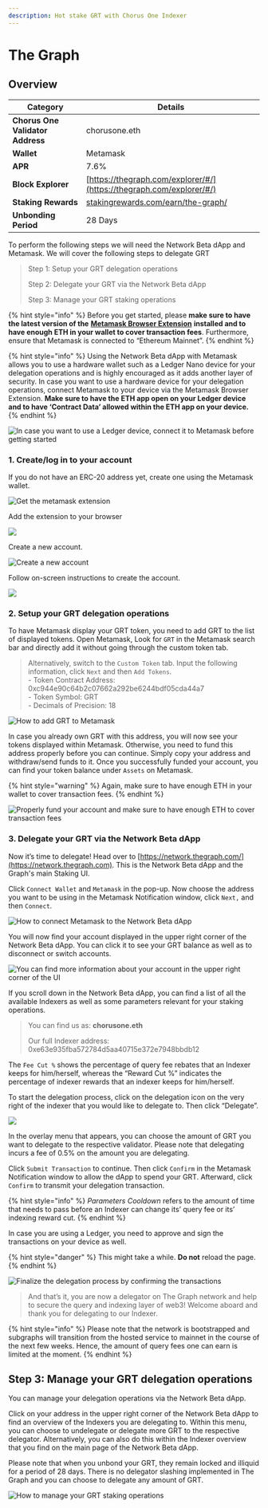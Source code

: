 ```yaml
---
description: Hot stake GRT with Chorus One Indexer
---
```


# The Graph

## Overview

| **Category**                     | **Details**                                                                          |
| -------------------------------- | ------------------------------------------------------------------------------------ |
| **Chorus One Validator Address** | chorusone.eth                                                                        |
| **Wallet**                       | Metamask                                                                             |
| **APR**                          | 7.6%                                                                                 |
| **Block Explorer**               | [https://thegraph.com/explorer/#/](https://thegraph.com/explorer/#/)                 |
| **Staking Rewards**              | [stakingrewards.com/earn/the-graph/](https://www.stakingrewards.com/earn/the-graph/) |
| **Unbonding Period**             | 28 Days                                                                              |

To perform the following steps we will need the Network Beta dApp and Metamask. We will cover the following steps to delegate GRT

> Step 1: Setup your GRT delegation operations
>
> Step 2: Delegate your GRT via the Network Beta dApp
>
> Step 3: Manage your GRT staking operations

{% hint style="info" %}
Before you get started, please **make sure to have the latest version of the** [**Metamask Browser Extension**](https://metamask.io/download.html) **installed and to have enough ETH in your wallet to cover transaction fees**. Furthermore, ensure that Metamask is connected to “Ethereum Mainnet”.
{% endhint %}

{% hint style="info" %}
Using the Network Beta dApp with Metamask allows you to use a hardware wallet such as a Ledger Nano device for your delegation operations and is highly encouraged as it adds another layer of security. In case you want to use a hardware device for your delegation operations, connect Metamask to your device via the Metamask Browser Extension. **Make sure to have the ETH app open on your Ledger device and to have ‘Contract Data’ allowed within the ETH app on your device.**
{% endhint %}

![In case you want to use a Ledger device, connect it to Metamask before getting started](https://miro.medium.com/max/1400/1\*2d6rj7mW8BwtCDm0t49wMg.png)

### 1. Create/log in to your account <a href="#db34" id="db34"></a>

If you do not have an ERC-20 address yet, create one using the Metamask wallet.

![Get the metamask extension](<../.gitbook/assets/image (70).png>)

Add the extension to your browser

![](<../.gitbook/assets/image (120).png>)

Create a new account.

![Create a new account](<../.gitbook/assets/image (77).png>)

Follow on-screen instructions to create the account.

![](<../.gitbook/assets/image (75).png>)

### 2. Setup your GRT delegation operations <a href="#db34" id="db34"></a>

To have Metamask display your GRT token, you need to add GRT to the list of displayed tokens. Open Metamask, Look for `GRT` in the Metamask search bar and directly add it without going through the custom token tab.

> Alternatively,  switch to the `Custom Token` tab. Input the following information, click `Next` and then `Add Tokens`.\
> \- Token Contract Address: 0xc944e90c64b2c07662a292be6244bdf05cda44a7\
> \- Token Symbol: GRT\
> \- Decimals of Precision: 18

![How to add GRT to Metamask](https://miro.medium.com/max/1400/1\*MnuO1b3seAg9S2TuwYVfOg.png)

In case you already own GRT with this address, you will now see your tokens displayed within Metamask. Otherwise, you need to fund this address properly before you can continue. Simply copy your address and withdraw/send funds to it. Once you successfully funded your account, you can find your token balance under `Assets` on Metamask.

{% hint style="warning" %}
Again, make sure to have enough ETH in your wallet to cover transaction fees.
{% endhint %}

![Properly fund your account and make sure to have enough ETH to cover transaction fees](https://miro.medium.com/max/1400/1\*jp\_-C12B48iPWTmmPtmC2w.png)

### 3. Delegate your GRT via the Network Beta dApp <a href="#ff01" id="ff01"></a>

Now it’s time to delegate! Head over to [https://network.thegraph.com/](https://network.thegraph.com). This is the Network Beta dApp and the Graph's main Staking UI.

Click `Connect Wallet` and `Metamask` in the pop-up. Now choose the address you want to be using in the Metamask Notification window, click `Next,` and then `Connect`.

![How to connect Metamask to the Network Beta dApp](https://miro.medium.com/max/1400/1\*s6sZSIHO8GW2SZqeDTojJQ.png)

You will now find your account displayed in the upper right corner of the Network Beta dApp. You can click it to see your GRT balance as well as to disconnect or switch accounts.

![You can find more information about your account in the upper right corner of the UI](https://miro.medium.com/max/1400/1\*C69BFcdzolRs\_t1cOOcwAg.png)

If you scroll down in the Network Beta dApp, you can find a list of all the available Indexers as well as some parameters relevant for your staking operations.

> You can find us as: **chorusone.eth**
>
> Our full Indexer address: 0xe63e935fba572784d5aa40715e372e7948bbdb12

The `Fee Cut %` shows the percentage of query fee rebates that an Indexer keeps for him/herself, whereas the “Reward Cut %” indicates the percentage of indexer rewards that an indexer keeps for him/herself.

To start the delegation process, click on the delegation icon on the very right of the indexer that you would like to delegate to. Then click “Delegate”.

![](<../.gitbook/assets/image (93).png>)

In the overlay menu that appears, you can choose the amount of GRT you want to delegate to the respective validator. Please note that delegating incurs a fee of 0.5% on the amount you are delegating.

Click `Submit Transaction` to continue. Then click `Confirm` in the Metamask Notification window to allow the dApp to spend your GRT. Afterward, click `Confirm` to transmit your delegation transaction.

{% hint style="info" %}
_Parameters Cooldown_ refers to the amount of time that needs to pass before an Indexer can change its’ query fee or its’ indexing reward cut.
{% endhint %}

In case you are using a Ledger, you need to approve and sign the transactions on your device as well.&#x20;

{% hint style="danger" %}
This might take a while. **Do not** reload the page.
{% endhint %}

![Finalize the delegation process by confirming the transactions](<../.gitbook/assets/image (94).png>)

> And that’s it, you are now a delegator on The Graph network and help to secure the query and indexing layer of web3! Welcome aboard and thank you for delegating to our Indexer.

{% hint style="info" %}
Please note that the network is bootstrapped and subgraphs will transition from the hosted service to mainnet in the course of the next few weeks. Hence, the amount of query fees one can earn is limited at the moment.
{% endhint %}

## Step 3: Manage your GRT delegation operations <a href="#52e7" id="52e7"></a>

You can manage your delegation operations via the Network Beta dApp.

Click on your address in the upper right corner of the Network Beta dApp to find an overview of the Indexers you are delegating to. Within this menu, you can choose to undelegate or delegate more GRT to the respective delegator. Alternatively, you can also do this within the Indexer overview that you find on the main page of the Network Beta dApp.

Please note that when you unbond your GRT, they remain locked and illiquid for a period of 28 days. There is no delegator slashing implemented in The Graph and you can choose to delegate any amount of GRT.

![How to manage your GRT staking operations
](https://miro.medium.com/max/1400/1\*JkwqVnrjPKt3Rj5AlsviHg.png)
